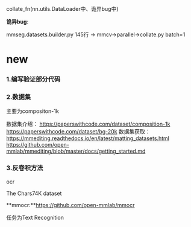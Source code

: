 collate_fn(nn.utils.DataLoader中、诡异bug中)







**诡异bug**:

mmseg.datasets.builder.py 145行 -> mmcv->parallel->collate.py batch=1



# new

### 1.编写验证部分代码

### 2.数据集

主要为compositon-1k

数据集介绍：
https://paperswithcode.com/dataset/composition-1k
https://paperswithcode.com/dataset/bg-20k
数据集获取：
https://mmediting.readthedocs.io/en/latest/matting_datasets.html
https://github.com/open-mmlab/mmediting/blob/master/docs/getting_started.md

### 3.反卷积方法



ocr

The Chars74K dataset

**mmocr:**https://github.com/open-mmlab/mmocr

任务为Text Recognition